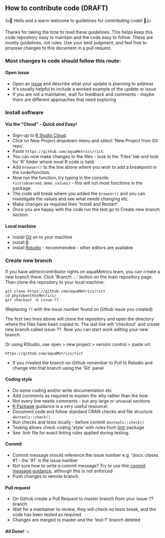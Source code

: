 ## How to contribute code (DRAFT)

:+1::tada: Hello and a warm welcome to guidelines for contributing code! :tada::+1:

  Thanks for taking the time to read these guidelines. This helps keep this code repository easy to maintain and the code easy to follow. These are mostly guidelines, not rules. Use your best judgment, and feel free to propose changes to this document in a pull request.

### Most changes to code should follow this route:

#### Open issue

- Open an [issue](https://github.com/aquaMetrics/rict/issues) and describe what your update is planning to address
- It's usually helpful to include a worked example of the update or issue
- If you are not a maintainer, wait for feedback and comments - maybe there are different approaches that need exploring

### Install software

#### Via the "Cloud" - *Quick and Easy!*
- Sign-up to [R Studio Cloud](https://rstudio.cloud).
- Click on New Project dropdown menu and select 'New Project from Git repo'.
- Paste `https://github.com/aquaMetrics/rict`.
- You can now make changes to the files - look in the 'Files' tab and look for 'R' folder where most R code is held.
- Add `browser()` to the line above where you wish to  add a breakpoint in the code/function.
- Now run the function, try typing in the console: `rict(observed_demo_values)` - this will run most functions in the package.
- The code will break where you added the `browser()` and you can investigate the values and see what needs changing etc.
- Make changes as required then 'Install and Restart'.
- Once you are happy with the code run the test go to Create new branch section.

#### Local machine
- install [Git](https://git-scm.com/) on to your machine
- install [R](https://cran.r-project.org/)
- install [Rstudio](https://www.rstudio.com/) - recommended - other editors are available

### Create new branch

If you have admin/contributor rights on aquaMetrics team, you can create a new branch there. Click 'Branch: ...' button on the main repository page. Then clone the repository to your local machine:
```
git clone https://github.com/aquaMetrics/rict
cd phytobenthosMetrics/
git checkout -b issue-??
```
(Replacing `??` with the issue number found on Github issue you created)

The first two lines above will clone the repository and open the directory where the files have been copied to. The last line will 'checkout' and create new branch called issue-??. Now you can start work editing your new branch.

Or using RStudio, use open > new project > version control > paste url:

`https://github.com/aquaMetrics/rict`

- If you created the branch on Github remember to Pull to Rstudio and change into that branch using the 'Git' panel

#### Coding style

- Do some coding and/or write documentation etc
- Add comments as required to explain the *why* rather than the *how*
- Not every line needs comments - but any large or unusual sections
- [R Package](http://r-pkgs.had.co.nz/) guidance is a very useful resource\
- Document code and follow standard CRAN checks and file structure `devtools::check()`
- Run checks and tests locally - before commit `devtools::check()`
- Testing allows check coding 'style' with rules from [lintr](https://github.com/jimhester/lintr) package
- See .lintr file for exact linting rules applied during testing.

#### Commit

- Commit message should reference the issue number e.g. 'docs: closes #1'- the '#1' is the issue number
- Not sure how to write a commit message? Try to use this [commit message guidance](https://gist.github.com/stephenparish/9941e89d80e2bc58a153#subject-line), although this is not enforced
- Push changes to remote branch.

#### Pull request

- On Github create a Pull Request to master branch from your issue-?? branch
- Wait for a maintainer to review, they will check no tests break, and the code has been tested as required
- Changes are merged to master and the 'test-1' branch deleted

#### All Done! ☺


